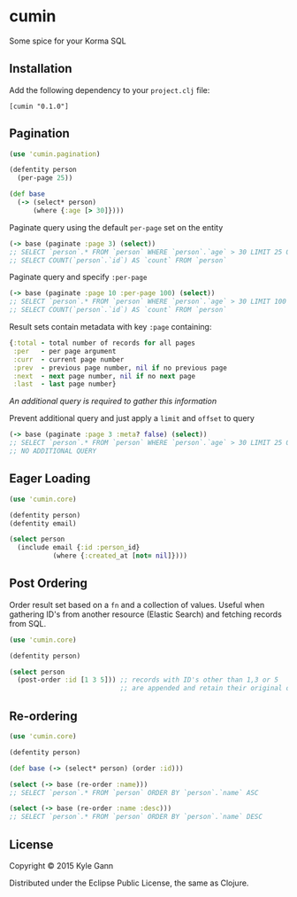 cumin
=====

Some spice for your Korma SQL

## Installation

Add the following dependency to your `project.clj` file:

    [cumin "0.1.0"]

## Pagination

```clojure
(use 'cumin.pagination)

(defentity person
  (per-page 25))

(def base
  (-> (select* person)
      (where {:age [> 30]})))
```

Paginate query using the default `per-page` set on the entity

```clojure
(-> base (paginate :page 3) (select))
;; SELECT `person`.* FROM `person` WHERE `person`.`age` > 30 LIMIT 25 OFFSET 50
;; SELECT COUNT(`person`.`id`) AS `count` FROM `person`
```

Paginate query and specify `:per-page`

```clojure
(-> base (paginate :page 10 :per-page 100) (select))
;; SELECT `person`.* FROM `person` WHERE `person`.`age` > 30 LIMIT 100 OFFSET 900
;; SELECT COUNT(`person`.`id`) AS `count` FROM `person`
```

Result sets contain metadata with key `:page` containing:

```clojure
{:total - total number of records for all pages
 :per   - per page argument
 :curr  - current page number
 :prev  - previous page number, nil if no previous page
 :next  - next page number, nil if no next page
 :last  - last page number}
 ```

*An additional query is required to gather this information*

Prevent additional query and just apply a `limit` and `offset` to query

```clojure
(-> base (paginate :page 3 :meta? false) (select))
;; SELECT `person`.* FROM `person` WHERE `person`.`age` > 30 LIMIT 25 OFFSET 50
;; NO ADDITIONAL QUERY
```

## Eager Loading

```clojure
(use 'cumin.core)

(defentity person)
(defentity email)

(select person
  (include email {:id :person_id}
           (where {:created_at [not= nil]})))

```

## Post Ordering

Order result set based on a `fn` and a collection of values.
Useful when gathering ID's from another resource (Elastic Search) and fetching records from SQL.

```clojure
(use 'cumin.core)

(defentity person)

(select person
  (post-order :id [1 3 5])) ;; records with ID's other than 1,3 or 5
                            ;; are appended and retain their original ordering
```

## Re-ordering


```clojure
(use 'cumin.core)

(defentity person)

(def base (-> (select* person) (order :id)))

(select (-> base (re-order :name)))
;; SELECT `person`.* FROM `person` ORDER BY `person`.`name` ASC

(select (-> base (re-order :name :desc)))
;; SELECT `person`.* FROM `person` ORDER BY `person`.`name` DESC
```

## License

Copyright © 2015 Kyle Gann

Distributed under the Eclipse Public License, the same as Clojure.
